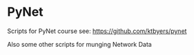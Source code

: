 PyNet
=====

Scripts for PyNet course see:
https://github.com/ktbyers/pynet

Also some other scripts for munging Network Data

